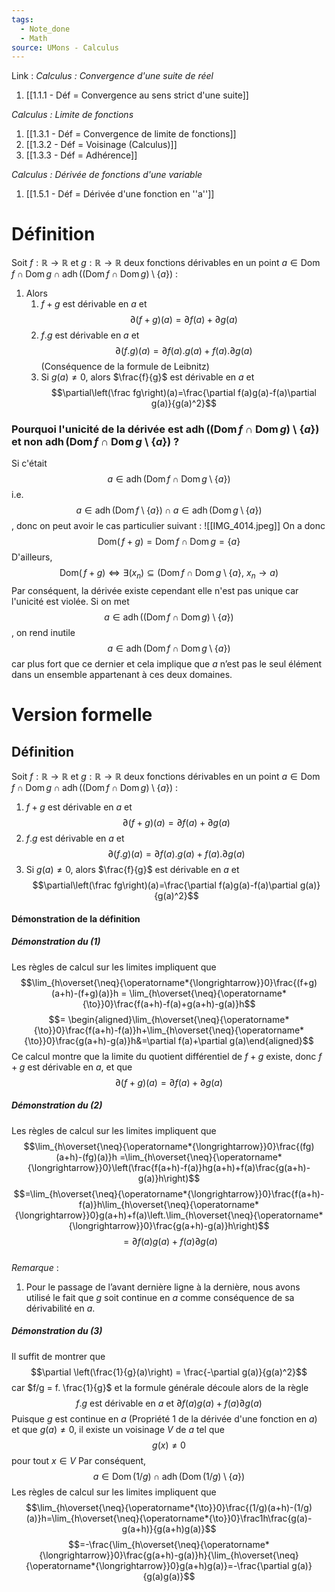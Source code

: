 ```yaml
---
tags:
  - Note_done
  - Math
source: UMons - Calculus
---
```


Link :
_Calculus : Convergence d'une suite de réel_
1. [[1.1.1 - Déf = Convergence au sens strict d'une suite]]

_Calculus : Limite de fonctions_
1. [[1.3.1 - Déf = Convergence de limite de fonctions]]
1. [[1.3.2 - Déf = Voisinage (Calculus)]]
1. [[1.3.3 - Déf = Adhérence]]

_Calculus : Dérivée de fonctions d'une variable_
1. [[1.5.1 - Déf = Dérivée d'une fonction en ''a'']]

# Définition
Soit $f : \mathbb{R} \to \mathbb{R}$ et $g : \mathbb{R} \to \mathbb{R}$ deux fonctions dérivables en un point $a\in\operatorname{Dom}f\cap\operatorname{Dom}g\cap\operatorname{adh}\big((\operatorname{Dom}f\cap\operatorname{Dom}g)\setminus\{a\}\big)$ :
1. Alors 
	1. $f+g$ est dérivable en $a$ et $$\partial(f+g) (a) = \partial f(a) + \partial g(a)$$
	2. $f.g$ est dérivable en $a$ et $$\partial (f.g)(a) = \partial f(a).g(a)+ f(a). \partial g(a)$$ (Conséquence de la formule de Leibnitz)
	3. Si $g(a) \neq 0$, alors $\frac{f}{g}$ est dérivable en $a$ et $$\partial\left(\frac fg\right)(a)=\frac{\partial f(a)g(a)-f(a)\partial g(a)}{g(a)^2}$$
### Pourquoi l'unicité de la dérivée est $\operatorname{adh}\big((\operatorname{Dom}f\cap\operatorname{Dom}g)\setminus\{a\}\big)$ et non $\operatorname{adh}\big(\operatorname{Dom}f\cap\operatorname{Dom}g\setminus\{a\}\big)$ ?
Si c'était $$a \in \operatorname{adh}\big(\operatorname{Dom}f\cap\operatorname{Dom}g\setminus\{a\}\big)$$ i.e. $$a \in \operatorname{adh}\big(\operatorname{Dom}f\setminus\{a\}\big) \cap a \in \operatorname{adh}\big(\operatorname{Dom}g\setminus\{a\}\big)$$, donc on peut avoir le cas particulier suivant :
![[IMG_4014.jpeg]]
On a donc $$\operatorname{Dom(}f+g) = \operatorname{Dom}f \cap \operatorname{Dom}g = \{a\}$$ 
D'ailleurs, $$\operatorname{Dom(}f+g) \iff \exists (x_n) \subseteq (\operatorname{Dom}f\cap \operatorname{Dom}g \setminus \{a\},\ x_n \to a)$$
Par conséquent, la dérivée existe cependant elle n'est pas unique car l'unicité est violée. Si on met $$a \in \operatorname{adh}\big((\operatorname{Dom}f\cap\operatorname{Dom}g)\setminus\{a\}\big)$$, on rend inutile $$a \in \operatorname{adh}\big(\operatorname{Dom}f\cap\operatorname{Dom}g\setminus\{a\}\big)$$ car plus fort que ce dernier et cela implique que $a$ n’est pas le seul élément dans un ensemble appartenant à ces deux domaines.



# Version formelle
## Définition
Soit $f : \mathbb{R} \to \mathbb{R}$ et $g : \mathbb{R} \to \mathbb{R}$ deux fonctions dérivables en un point $a\in\operatorname{Dom}f\cap\operatorname{Dom}g\cap\operatorname{adh}\big((\operatorname{Dom}f\cap\operatorname{Dom}g)\setminus\{a\}\big)$ :
1. $f+g$ est dérivable en $a$ et $$\partial(f+g) (a) = \partial f(a) + \partial g(a)$$
2. $f.g$ est dérivable en $a$ et $$\partial (f.g)(a) = \partial f(a).g(a)+ f(a). \partial g(a)$$
3. Si $g(a) \neq 0$, alors $\frac{f}{g}$ est dérivable en $a$ et $$\partial\left(\frac fg\right)(a)=\frac{\partial f(a)g(a)-f(a)\partial g(a)}{g(a)^2}$$

#### Démonstration de la définition
##### Démonstration du (1)
Les règles de calcul sur les limites impliquent que $$\lim_{h\overset{\neq}{\operatorname*{\longrightarrow}}0}\frac{(f+g)(a+h)-(f+g)(a)}h = \lim_{h\overset{\neq}{\operatorname*{\to}}0}\frac{f(a+h)-f(a)+g(a+h)-g(a)}h$$$$= \begin{aligned}\lim_{h\overset{\neq}{\operatorname*{\to}}0}\frac{f(a+h)-f(a)}h+\lim_{h\overset{\neq}{\operatorname*{\to}}0}\frac{g(a+h)-g(a)}h&=\partial f(a)+\partial g(a)\end{aligned}$$
Ce calcul montre que la limite du quotient différentiel de $f+g$ existe, donc $f+g$ est dérivable en $a$, et que $$\partial(f+g)(a) = \partial f(a) + \partial g(a)$$

##### Démonstration du (2)
Les règles de calcul sur les limites impliquent que $$\lim_{h\overset{\neq}{\operatorname*{\longrightarrow}}0}\frac{(fg)(a+h)-(fg)(a)}h =\lim_{h\overset{\neq}{\operatorname*{\longrightarrow}}0}\left(\frac{f(a+h)-f(a)}hg(a+h)+f(a)\frac{g(a+h)-g(a)}h\right)$$$$=\lim_{h\overset{\neq}{\operatorname*{\longrightarrow}}0}\frac{f(a+h)-f(a)}h\lim_{h\overset{\neq}{\operatorname*{\longrightarrow}}0}g(a+h)+f(a)\left.\lim_{h\overset{\neq}{\operatorname*{\longrightarrow}}0}\frac{g(a+h)-g(a)}h\right)$$$$=\partial f(a)g(a)+f(a)\partial g(a)$$
\
_Remarque_ :
1. Pour le passage de l’avant dernière ligne à la dernière, nous avons utilisé le fait que $g$ soit continue en $a$ comme conséquence de sa dérivabilité en $a$.

##### Démonstration du (3)
Il suffit de montrer que $$\partial \left(\frac{1}{g}(a)\right) = \frac{-\partial g(a)}{g(a)^2}$$ car $f/g = f. \frac{1}{g}$ et la formule générale découle alors de la règle $$f.g\text{ est dérivable en }a\text{ et }\partial f(a)g(a)+f(a)\partial g(a)$$Puisque $g$ est continue en $a$ (Propriété 1 de la dérivée d'une fonction en $a$) et que $g(a) \neq 0$, il existe un voisinage $V$ de $a$ tel que $$g(x) \neq 0$$ pour tout $x \in V$ 
Par conséquent, $$a\in\operatorname{Dom}(1/g)\cap\operatorname{adh}(\operatorname{Dom}(1/g)\setminus\{a\})$$
Les règles de calcul sur les limites impliquent que $$\lim_{h\overset{\neq}{\operatorname*{\to}}0}\frac{(1/g)(a+h)-(1/g)(a)}h=\lim_{h\overset{\neq}{\operatorname*{\to}}0}\frac1h\frac{g(a)-g(a+h)}{g(a+h)g(a)}$$$$=-\frac{\lim_{h\overset{\neq}{\operatorname*{\longrightarrow}}0}\frac{g(a+h)-g(a)}h}{\lim_{h\overset{\neq}{\operatorname*{\longrightarrow}}0}g(a+h)g(a)}=-\frac{\partial g(a)}{g(a)g(a)}$$
